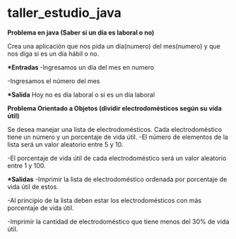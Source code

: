 # taller_estudio_java
<b>Problema en java (Saber si un día es laboral o no)</b>

Crea una aplicación que nos pida un día(numero) del mes(numero) y que nos diga si es un día hábil o no. 

<b>*Entradas </b>
-Ingresamos un día del mes en numero

-Ingresamos el número del mes 

<b>*Salida</b>
Hoy no es día laboral o si es un día laboral 


<b>Problema Orientado a Objetos (dividir electrodomésticos según su vida útil)</b>


Se desea manejar una lista de electrodomésticos. Cada electrodoméstico tiene un número y un porcentaje de vida útil. 
-El número de elementos de la lista será un valor aleatorio entre 5 y 10. 

-El porcentaje de vida útil de cada electrodoméstico será un valor aleatorio entre 1 y 100.

<b>*Salidas</b>
-Imprimir la lista de electrodoméstico ordenada por porcentaje de vida útil de estos.

-Al principio de la lista deben estar los electrodomésticos con más porcentaje de vida útil.

-Imprimir la cantidad de electrodoméstico que tiene menos del 30% de vida útil.



